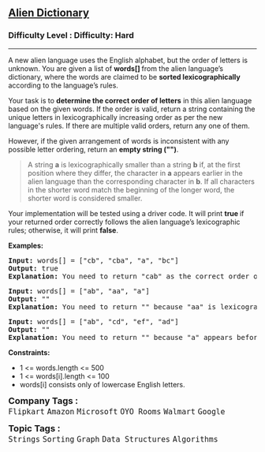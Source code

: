<h2><a href="https://www.geeksforgeeks.org/problems/alien-dictionary/1?utm_source=youtube&utm_medium=collab_striver_ytdescription&utm_campaign=alien-dictionary">Alien Dictionary</a></h2><h3>Difficulty Level : Difficulty: Hard</h3><hr><div class="problems_problem_content__Xm_eO"><p>A new alien language uses the English alphabet, but the order of letters is unknown. You are given a list of <strong>words[] </strong>from the alien language’s dictionary, where the words are claimed to be <strong>sorted lexicographically</strong> according to the language’s rules.</p>
<p>Your task is to <strong>determine the correct order of letters</strong> in this alien language based on the given words. If the order is valid, return a string containing the unique letters in lexicographically increasing order as per the new language's rules. If there are multiple valid orders, return any one of them.</p>
<p>However, if the given arrangement of words is inconsistent with any possible letter ordering, return an <strong>empty string ("")</strong>.</p>
<blockquote>
<p>A string <strong>a</strong> is lexicographically smaller than a string <strong>b</strong> if, at the first position where they differ, the character in <strong>a</strong> appears earlier in the alien language than the corresponding character in <strong>b</strong>. If all characters in the shorter word match the beginning of the longer word, the shorter word is considered smaller.</p>
</blockquote>
<p>Your implementation will be tested using a driver code. It will print <strong>true </strong>if your returned order correctly follows the alien language’s lexicographic rules; otherwise, it will print <strong>false</strong>.</p>
<p><strong>Examples:</strong></p>
<pre><strong>Input:</strong> words[] = ["cb", "cba", "a", "bc"]<br><strong>Output:</strong> true<br><strong>Explanation: </strong>You need to return "cab" as the correct order of letters in the alien dictionary.</pre>
<pre><strong>Input: </strong>words[] = ["ab", "aa", "a"]<br><strong>Output:</strong> ""<br><strong>Explanation:</strong> You need to return "" because "aa" is lexicographically larger than "a", making the order invalid.</pre>
<pre><strong>Input:</strong> words[] = ["ab", "cd", "ef", "ad"]<br><strong>Output:</strong> ""<br><strong>Explanation:</strong> You need to return "" because "a" appears before "e", but then "e" appears before "a", which contradicts the ordering rules.</pre>
<p><strong>Constraints:</strong></p>
<ul>
<li>1 &lt;= words.length &lt;= 500</li>
<li>1 &lt;= words[i].length &lt;= 100</li>
<li>words[i] consists only of lowercase English letters.</li>
</ul></div><p><span style=font-size:18px><strong>Company Tags : </strong><br><code>Flipkart</code>&nbsp;<code>Amazon</code>&nbsp;<code>Microsoft</code>&nbsp;<code>OYO Rooms</code>&nbsp;<code>Walmart</code>&nbsp;<code>Google</code>&nbsp;<br><p><span style=font-size:18px><strong>Topic Tags : </strong><br><code>Strings</code>&nbsp;<code>Sorting</code>&nbsp;<code>Graph</code>&nbsp;<code>Data Structures</code>&nbsp;<code>Algorithms</code>&nbsp;
